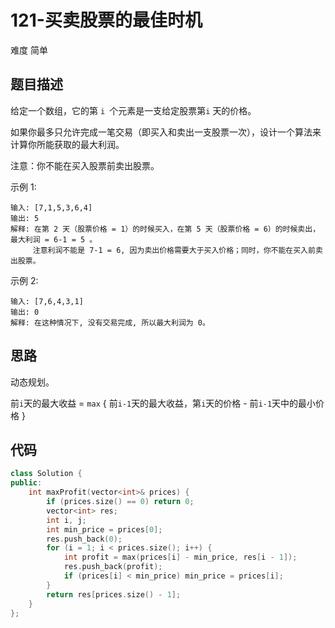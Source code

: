 # 121-买卖股票的最佳时机

难度 简单



## 题目描述

给定一个数组，它的第 `i `个元素是一支给定股票第`i` 天的价格。

如果你最多只允许完成一笔交易（即买入和卖出一支股票一次），设计一个算法来计算你所能获取的最大利润。

注意：你不能在买入股票前卖出股票。

示例 1:
```
输入: [7,1,5,3,6,4]
输出: 5
解释: 在第 2 天（股票价格 = 1）的时候买入，在第 5 天（股票价格 = 6）的时候卖出，最大利润 = 6-1 = 5 。
     注意利润不能是 7-1 = 6, 因为卖出价格需要大于买入价格；同时，你不能在买入前卖出股票。
```
示例 2:
```
输入: [7,6,4,3,1]
输出: 0
解释: 在这种情况下, 没有交易完成, 所以最大利润为 0。
```


## 思路

动态规划。

前`i`天的最大收益 = `max` { 前`i-1`天的最大收益，第`i`天的价格 - 前`i-1`天中的最小价格 }



## 代码

```c++
class Solution {
public:
    int maxProfit(vector<int>& prices) {
        if (prices.size() == 0) return 0;
        vector<int> res;
        int i, j;
        int min_price = prices[0];
        res.push_back(0);
        for (i = 1; i < prices.size(); i++) {
            int profit = max(prices[i] - min_price, res[i - 1]);
            res.push_back(profit);
            if (prices[i] < min_price) min_price = prices[i];
        }
        return res[prices.size() - 1];
    }
};
```

